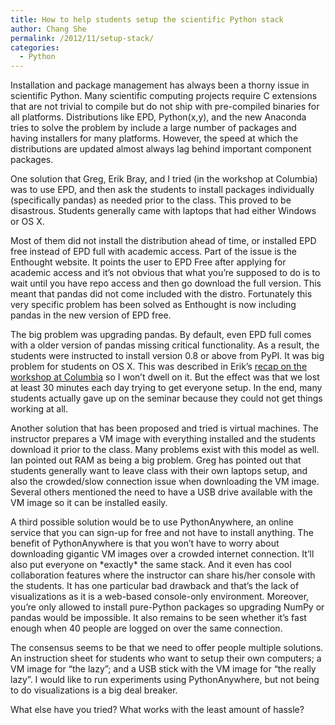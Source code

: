 ```yaml
---
title: How to help students setup the scientific Python stack
author: Chang She
permalink: /2012/11/setup-stack/
categories:
  - Python
---
```

Installation and package management has always been a thorny issue in scientific Python. Many scientific computing projects require C extensions that are not trivial to compile but do not ship with pre-compiled binaries for all platforms. Distributions like EPD, Python(x,y), and the new Anaconda tries to solve the problem by include a large number of packages and having installers for many platforms. However, the speed at which the distributions are updated almost always lag behind important component packages.

One solution that Greg, Erik Bray, and I tried (in the workshop at Columbia) was to use EPD, and then ask the students to install packages individually (specifically pandas) as needed prior to the class. This proved to be disastrous. Students generally came with laptops that had either Windows or OS X.

Most of them did not install the distribution ahead of time, or installed EPD free instead of EPD full with academic access. Part of the issue is the Enthought website. It points the user to EPD Free after applying for academic access and it&#8217;s not obvious that what you&#8217;re supposed to do is to wait until you have repo access and then go download the full version. This meant that pandas did not come included with the distro. Fortunately this very specific problem has been solved as Enthought is now including pandas in the new version of EPD free.

The big problem was upgrading pandas. By default, even EPD full comes with a older version of pandas missing critical functionality. As a result, the students were instructed to install version 0.8 or above from PyPI. It was big problem for students on OS X. This was described in Erik&#8217;s [recap on the workshop at Columbia][1] so I won&#8217;t dwell on it. But the effect was that we lost at least 30 minutes each day trying to get everyone setup. In the end, many students actually gave up on the seminar because they could not get things working at all.

Another solution that has been proposed and tried is virtual machines. The instructor prepares a VM image with everything installed and the students download it prior to the class. Many problems exist with this model as well. Ian pointed out RAM as being a big problem. Greg has pointed out that students generally want to leave class with their own laptops setup, and also the crowded/slow connection issue when downloading the VM image. Several others mentioned the need to have a USB drive available with the VM image so it can be installed easily.

A third possible solution would be to use PythonAnywhere, an online service that you can sign-up for free and not have to install anything. The benefit of PythonAnywhere is that you won&#8217;t have to worry about downloading gigantic VM images over a crowded internet connection. It&#8217;ll also put everyone on \*exactly\* the same stack. And it even has cool collaboration features where the instructor can share his/her console with the students. It has one particular bad drawback and that&#8217;s the lack of visualizations as it is a web-based console-only environment. Moreover, you&#8217;re only allowed to install pure-Python packages so upgrading NumPy or pandas would be impossible. It also remains to be seen whether it&#8217;s fast enough when 40 people are logged on over the same connection.

The consensus seems to be that we need to offer people multiple solutions. An instruction sheet for students who want to setup their own computers; a VM image for &#8220;the lazy&#8221;; and a USB stick with the VM image for &#8220;the really lazy&#8221;. I would like to run experiments using PythonAnywhere, but not being to do visualizations is a big deal breaker.

What else have you tried? What works with the least amount of hassle?

 [1]: http://teaching.software-carpentry.org/2012/10/05/columbia-university-recap-part-2/ "Columbia University Recap: Part 2"
